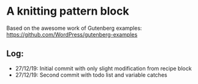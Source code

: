# A knitting pattern block
Based on the awesome work of Gutenberg examples: https://github.com/WordPress/gutenberg-examples

## Log:
- 27/12/19: Initial commit with only slight modification from recipe block
- 27/12/19: Second commit with todo list and variable catches
